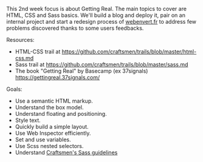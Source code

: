 This 2nd week focus is about Getting Real. The main topics to cover are HTML,
CSS and Sass basics.
We'll build a blog and deploy it, pair on an internal project and start a
redesign process of [webenvert.fr](https://github.com/craftsmen/web-en-vert) to address few problems discovered thanks
to some users feedbacks.

Resources:
* HTML-CSS trail at https://github.com/craftsmen/trails/blob/master/html-css.md
* Sass trail at https://github.com/craftsmen/trails/blob/master/sass.md
* The book "Getting Real" by Basecamp (ex 37signals) https://gettingreal.37signals.com/


Goals:
* Use a semantic HTML markup.
* Understand the box model.
* Understand floating and positioning.
* Style text.
* Quickly build a simple layout.
* Use Web Inspector efficiently.
* Set and use variables.
* Use Scss nested selectors.
* Understand [Craftsmen's Sass guidelines](https://github.com/craftsmen/guides/tree/master/style#sass)
